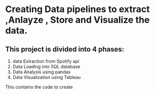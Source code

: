 # Creating Data pipelines to extract ,Anlayze , Store and Visualize the data. 

## This project is divided into 4 phases:
1. data Extraction from Spotify api
2. Data Loading into SQL database
3. Data Analysis using pandas
4. Data Visualization using Tableau

This contains the code to create
